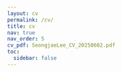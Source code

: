 ```yaml
---
layout: cv
permalink: /cv/
title: cv
nav: true
nav_order: 5
cv_pdf: SeongjaeLee_CV_20250602.pdf
toc:
  sidebar: false
---
```

